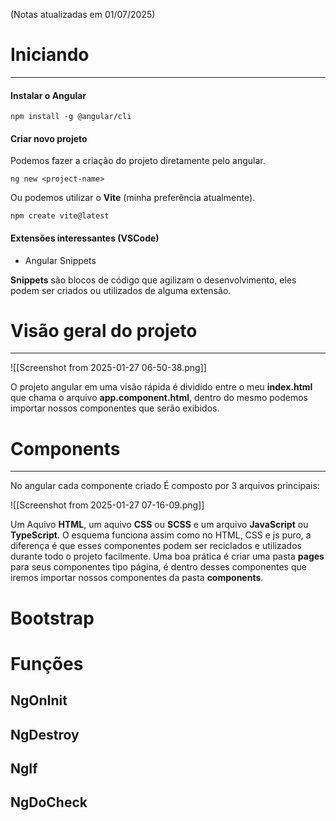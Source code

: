 (Notas atualizadas em 01/07/2025)
# Iniciando
---
#### Instalar o Angular

```
npm install -g @angular/cli
```

#### Criar novo projeto

Podemos fazer a criação do projeto diretamente pelo angular.

```
ng new <project-name>
```

Ou podemos utilizar o **Vite** (minha preferência atualmente).

```
npm create vite@latest
```

#### Extensões interessantes (VSCode)

- Angular Snippets

**Snippets** são blocos de código que agilizam o desenvolvimento, eles podem ser criados ou utilizados de alguma extensão.

# Visão geral do projeto
---

![[Screenshot from 2025-01-27 06-50-38.png]]

O projeto angular em uma visão rápida é dividido entre o meu **index.html** que chama o arquivo **app.component.html**, dentro do mesmo podemos importar nossos componentes que serão exibidos.

# Components
---
No angular cada componente criado É composto por 3 arquivos principais:

![[Screenshot from 2025-01-27 07-16-09.png]]

Um Aquivo **HTML**, um aquivo **CSS** ou **SCSS** e um arquivo **JavaScript** ou **TypeScript**. O esquema funciona assim como no HTML, CSS e js puro, a diferença é que esses componentes podem ser reciclados e utilizados durante todo o projeto facilmente. Uma boa prática é criar uma pasta **pages** para seus componentes tipo página, é dentro desses componentes que iremos importar nossos componentes da pasta **components**.

# Bootstrap

# Funções

## NgOnInit 
## NgDestroy

## NgIf

## NgDoCheck

